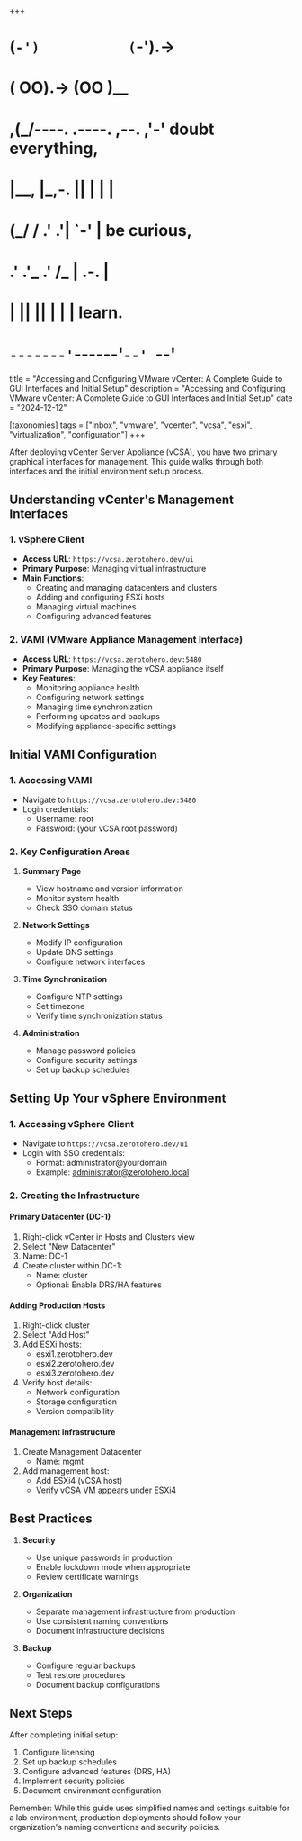+++
#   (`-')           (`-').->
#   ( OO).->        (OO )__
# ,(_/----. .----. ,--. ,'-' doubt everything,
# |__,    |\_,-.  ||  | |  |
#  (_/   /    .' .'|  `-'  | be curious,
#  .'  .'_  .'  /_ |  .-.  |
# |       ||      ||  | |  | learn.
# `-------'`------'`--' `--'

title = "Accessing and Configuring VMware vCenter: A Complete Guide to GUI Interfaces and Initial Setup"
description = "Accessing and Configuring VMware vCenter: A Complete Guide to GUI Interfaces and Initial Setup"
date = "2024-12-12"

[taxonomies]
tags = ["inbox", "vmware", "vcenter", "vcsa", "esxi", "virtualization", "configuration"]
+++

After deploying vCenter Server Appliance (vCSA), you have two primary graphical interfaces for management. This guide walks through both interfaces and the initial environment setup process.

## Understanding vCenter's Management Interfaces

### 1. vSphere Client
- **Access URL**: `https://vcsa.zerotohero.dev/ui`
- **Primary Purpose**: Managing virtual infrastructure
- **Main Functions**:
    - Creating and managing datacenters and clusters
    - Adding and configuring ESXi hosts
    - Managing virtual machines
    - Configuring advanced features

### 2. VAMI (VMware Appliance Management Interface)
- **Access URL**: `https://vcsa.zerotohero.dev:5480`
- **Primary Purpose**: Managing the vCSA appliance itself
- **Key Features**:
    - Monitoring appliance health
    - Configuring network settings
    - Managing time synchronization
    - Performing updates and backups
    - Modifying appliance-specific settings

## Initial VAMI Configuration

### 1. Accessing VAMI
- Navigate to `https://vcsa.zerotohero.dev:5480`
- Login credentials:
    - Username: root
    - Password: (your vCSA root password)

### 2. Key Configuration Areas
1. **Summary Page**
    - View hostname and version information
    - Monitor system health
    - Check SSO domain status

2. **Network Settings**
    - Modify IP configuration
    - Update DNS settings
    - Configure network interfaces

3. **Time Synchronization**
    - Configure NTP settings
    - Set timezone
    - Verify time synchronization status

4. **Administration**
    - Manage password policies
    - Configure security settings
    - Set up backup schedules

## Setting Up Your vSphere Environment

### 1. Accessing vSphere Client
- Navigate to `https://vcsa.zerotohero.dev/ui`
- Login with SSO credentials:
    - Format: administrator@yourdomain
    - Example: administrator@zerotohero.local

### 2. Creating the Infrastructure

#### Primary Datacenter (DC-1)
1. Right-click vCenter in Hosts and Clusters view
2. Select "New Datacenter"
3. Name: DC-1
4. Create cluster within DC-1:
    - Name: cluster
    - Optional: Enable DRS/HA features

#### Adding Production Hosts
1. Right-click cluster
2. Select "Add Host"
3. Add ESXi hosts:
    - esxi1.zerotohero.dev
    - esxi2.zerotohero.dev
    - esxi3.zerotohero.dev
4. Verify host details:
    - Network configuration
    - Storage configuration
    - Version compatibility

#### Management Infrastructure
1. Create Management Datacenter
    - Name: mgmt
2. Add management host:
    - Add ESXi4 (vCSA host)
    - Verify vCSA VM appears under ESXi4

## Best Practices

1. **Security**
    - Use unique passwords in production
    - Enable lockdown mode when appropriate
    - Review certificate warnings

2. **Organization**
    - Separate management infrastructure from production
    - Use consistent naming conventions
    - Document infrastructure decisions

3. **Backup**
    - Configure regular backups
    - Test restore procedures
    - Document backup configurations

## Next Steps

After completing initial setup:
1. Configure licensing
2. Set up backup schedules
3. Configure advanced features (DRS, HA)
4. Implement security policies
5. Document environment configuration

Remember: While this guide uses simplified names and settings suitable for a lab environment, production deployments should follow your organization's naming conventions and security policies.
